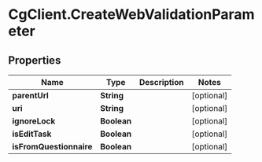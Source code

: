 # CgClient.CreateWebValidationParameter

## Properties

Name | Type | Description | Notes
------------ | ------------- | ------------- | -------------
**parentUrl** | **String** |  | [optional] 
**uri** | **String** |  | [optional] 
**ignoreLock** | **Boolean** |  | [optional] 
**isEditTask** | **Boolean** |  | [optional] 
**isFromQuestionnaire** | **Boolean** |  | [optional] 


